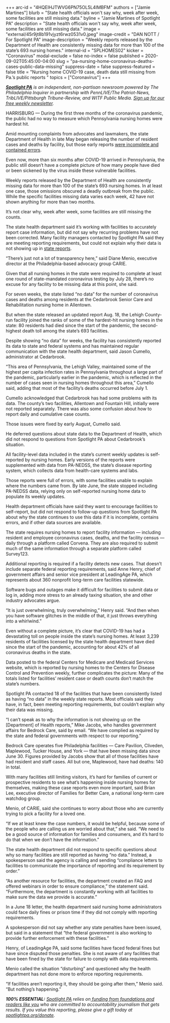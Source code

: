 +++
arc-id = "4HQEIHJTWVG6PN75OL5L4IMBFM"
authors = ["Jamie Martines"]
blurb = "State health officials won't say why, week after week, some facilities are still missing data."
byline = "Jamie Martines of Spotlight PA"
description = "State health officials won't say why, week after week, some facilities are still missing data."
image = "external/45r9jt8b191vjyzt6rwz0531v0.jpeg"
image-credit = "DAN NOTT / For Spotlight PA"
image-description = "Weekly reports released by the Department of Health are consistently missing data for more than 100 of the state’s 693 nursing homes."
internal-id = "SPLHOMES02"
kicker = "Coronavirus"
modal-exclude = false
no-index = false
published = 2020-09-02T05:45:00-04:00
slug = "pa-nursing-home-coronavirus-deaths-cases-public-data-missing"
suppress-date = false
suppress-featured = false
title = "Nursing home COVID-19 case, death data still missing from Pa.’s public reports "
topics = ["Coronavirus"]
+++

<a href="https://www.spotlightpa.org/"><i><b>Spotlight PA</b></i></a><i> is an independent, non-partisan newsroom powered by The Philadelphia Inquirer in partnership with PennLIVE/The Patriot-News, TribLIVE/Pittsburgh Tribune-Review, and WITF Public Media. </i><a href="https://www.spotlightpa.org/newsletters"><i>Sign up for our free weekly newsletter</i></a><i>.</i>

HARRISBURG — During the first three months of the coronavirus pandemic, the public had no way to measure which Pennsylvania nursing homes were hardest hit.

Amid mounting complaints from advocates and lawmakers, the state Department of Health in late May began releasing the number of resident cases and deaths by facility, but those early reports <a href="https://www.spotlightpa.org/news/2020/05/pennsylvania-nursing-homes-coronavirus-counts-errors/">were incomplete and contained errors</a>.

Even now, more than six months after COVID-19 arrived in Pennsylvania, the public still doesn’t have a complete picture of how many people have died or been sickened by the virus inside these vulnerable facilities.

Weekly reports released by the Department of Health are consistently missing data for more than 100 of the state’s 693 nursing homes. In at least one case, those omissions obscured a deadly outbreak from the public. While the specific facilities missing data varies each week, 42 have not shown anything for more than two months.

It’s not clear why, week after week, some facilities are still missing the counts.

<script src="https://www.spotlightpa.org/embed.js" async></script><div data-spl-embed-version="1" data-spl-src="https://www.spotlightpa.org/embeds/newsletter-covid/"></div>

The state health department said it’s working with facilities to accurately report case information, but did not say why recurring problems have not been corrected. Many facility managers contacted by Spotlight PA said they are meeting reporting requirements, but could not explain why their data is not showing up in <a href="https://web.archive.org/20200901020051/https://www.health.pa.gov/topics/disease/coronavirus/Pages/LTCF-Data.aspx" target=_blank>state reports</a>.

“There’s just not a lot of transparency here,” said Diane Menio, executive director at the Philadelphia-based advocacy group CARIE.

Given that all nursing homes in the state were required to complete at least one round of state-mandated coronavirus testing by July 28, there’s no excuse for any facility to be missing data at this point, she said.

For seven weeks, the state listed “no data” for the number of coronavirus cases and deaths among residents at the Cedarbrook Senior Care and Rehabilitation nursing home in Allentown.

But when the state released an updated report Aug. 18, the Lehigh County-run facility joined the ranks of some of the hardest-hit nursing homes in the state: 80 residents had died since the start of the pandemic, the second-highest death toll among the state’s 693 facilities.

Despite showing “no data” for weeks, the facility has consistently reported its data to state and federal systems and has maintained regular communication with the state health department, said Jason Cumello, administrator at Cedarbrook.

“This area of Pennsylvania, the Lehigh Valley, maintained some of the highest per capita infection rates in Pennsylvania throughout a large part of the pandemic, particularly earlier in the pandemic, which is reflected in the number of cases seen in nursing homes throughout this area,” Cumello said, adding that most of the facility’s deaths occurred before July 1.

Cumello acknowledged that Cedarbrook has had some problems with its data. The county’s two facilities, Allentown and Fountain Hill, initially were not reported separately. There was also some confusion about how to report daily and cumulative case counts.

Those issues were fixed by early August, Cumello said.

He deferred questions about state data to the Department of Health, which did not respond to questions from Spotlight PA about Cedarbrook’s situation.

All facility-level data included in the state’s current weekly updates is self-reported by nursing homes. Early versions of the reports were supplemented with data from PA-NEDSS, the state’s disease reporting system, which collects data from health-care systems and labs.

<script src="https://www.spotlightpa.org/embed.js" async></script><div data-spl-embed-version="1" data-spl-src="https://www.spotlightpa.org/embeds/donate/"></div>

Those reports were full of errors, with some facilities unable to explain where the numbers came from. By late June, the state stopped including PA-NEDSS data, relying only on self-reported nursing home data to populate its weekly updates.

Health department officials have said they want to encourage facilities to self-report, but did not respond to follow-up questions from Spotlight PA about why the state continues to use this data if it is incomplete, contains errors, and if other data sources are available.

The state requires nursing homes to report facility information — including resident and employee coronavirus cases, deaths, and the facility census — daily through a platform called Corvena. They are also required to submit much of the same information through a separate platform called Survey123.

Additional reporting is required if a facility detects new cases. That doesn’t include separate federal reporting requirements, said Anne Henry, chief of government affairs and senior vice president at LeadingAge PA, which represents about 360 nonprofit long-term care facilities statewide.

Software bugs and outages make it difficult for facilities to submit data or log in, adding more stress to an already taxing situation, she and other industry advocates argue.

“It is just overwhelming, truly overwhelming,” Henry said. “And then when you have software glitches in the middle of that, it just throws everything into a whirlwind.”

Even without a complete picture, it’s clear that COVID-19 has had a devastating toll on people inside the state’s nursing homes. At least 3,239 residents of facilities licensed by the state health department have died since the start of the pandemic, accounting for about 42% of all coronavirus deaths in the state.

Data posted to the federal Centers for Medicare and Medicaid Services website, which is reported by nursing homes to the Centers for Disease Control and Prevention weekly, further complicates the picture: Many of the totals listed for facilities’ resident case or death counts don’t match the state’s numbers.

Spotlight PA contacted 18 of the facilities that have been consistently listed as having “no data” in the weekly state reports. Most officials said they have, in fact, been meeting reporting requirements, but couldn’t explain why their data was missing.

“I can’t speak as to why the information is not showing up on the [Department] of Health reports,” Mike Jacobs, who handles government affairs for Bedrock Care, said by email. “We have complied as required by the state and federal governments with respect to our reporting.”

Bedrock Care operates five Philadelphia facilities — Care Pavilion, Cliveden, Maplewood, Tucker House, and York — that have been missing data since June 30. Figures provided by Jacobs show that all of those facilities have had resident and staff cases. All but one, Maplewood, have had deaths: 140 in total.

<script src="https://www.spotlightpa.org/embed.js" async></script><div data-spl-embed-version="1" data-spl-src="https://www.spotlightpa.org/embeds/newsletter/"></div>

With many facilities still limiting visitors, it’s hard for families of current or prospective residents to see what’s happening inside nursing homes for themselves, making these case reports even more important, said Brian Lee, executive director of Families for Better Care, a national long-term care watchdog group.

Menio, of CARIE, said she continues to worry about those who are currently trying to pick a facility for a loved one.

“If we at least knew the case numbers, it would be helpful, because some of the people who are calling us are worried about that,” she said. “We need to be a good source of information for families and consumers, and it’s hard to do that when we don’t have the information.”

The state health department did not respond to specific questions about why so many facilities are still reported as having “no data.” Instead, a spokesperson said the agency is calling and sending “compliance letters to facilities to communicate the importance of reporting and its requirement by order.”

“As another resource for facilities, the department created an FAQ and offered webinars in order to ensure compliance,” the statement said. “Furthermore, the department is constantly working with all facilities to make sure the data we provide is accurate.”

In a June 18 letter, the health department said nursing home administrators could face daily fines or prison time if they did not comply with reporting requirements.

A spokesperson did not say whether any state penalties have been issued, but said in a statement that “the federal government is also working to provide further enforcement with these facilities.”

Henry, of LeadingAge PA, said some facilities have faced federal fines but have since disputed those penalties. She is not aware of any facilities that have been fined by the state for failure to comply with data requirements.

Menio called the situation “disturbing” and questioned why the health department has not done more to enforce reporting requirements.

“If facilities aren’t reporting it, they should be going after them,” Menio said. “But nothing’s happening.”

<i><b>100% ESSENTIAL:</b></i><i> </i><a href="https://www.spotlightpa.org/"><i>Spotlight PA</i></a><i> relies on</i><a href="https://www.spotlightpa.org/support"><i> funding from foundations and readers like you</i></a><i> who are committed to accountability journalism that gets results. If you value this reporting, please give a gift today at </i><a href="http://spotlightpa.org/donate"><i>spotlightpa.org/donate</i></a><i>.</i>

<script src="https://www.spotlightpa.org/embed.js" async></script><div data-spl-embed-version="1" data-spl-src="https://www.spotlightpa.org/embeds/tips/?tip_text=Do%20you%20have%20a%20tip%20about%20a%20%3Cb%3EPennsylvania%20nursing%20home%3C%2Fb%3E%3F%20Get%20in%20touch.%20"></div>
